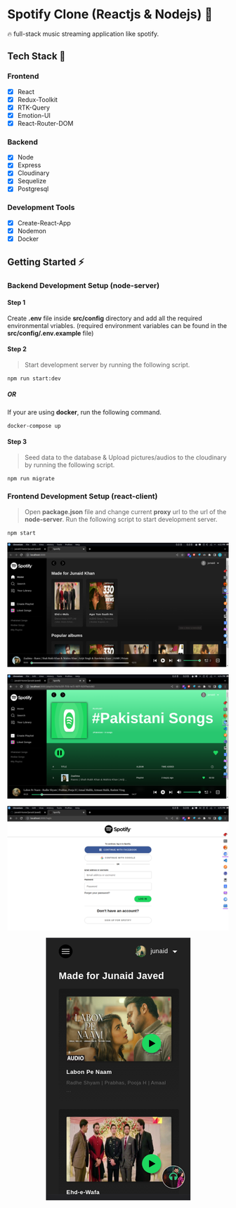 # Spotify Clone (Reactjs & Nodejs) 🎉

🔥 full-stack music streaming application like spotify.

## Tech Stack 🚧

### Frontend

- [x] React
- [x] Redux-Toolkit
- [x] RTK-Query
- [x] Emotion-UI
- [x] React-Router-DOM

### Backend

- [x] Node
- [x] Express
- [x] Cloudinary
- [x] Sequelize
- [x] Postgresql

### Development Tools

- [x] Create-React-App
- [x] Nodemon
- [x] Docker

## Getting Started ⚡️

### Backend Development Setup (node-server)

#### Step 1

Create **.env** file inside **src/config** directory and add all the required environmental vriables. (required environment variables can be found in the **src/config/.env.example** file)

#### Step 2

> Start development server by running the following script.

```bash
npm run start:dev
```

##### OR

If your are using **docker**, run the following command.

```bash
docker-compose up
```

#### Step 3

> Seed data to the database & Upload pictures/audios to the cloudinary by running the following script.

```bash
npm run migrate
```

### Frontend Development Setup (react-client)

> Open **package.json** file and change current **proxy** url to the url of the **node-server**. Run the following script to start development server.

```bash
npm start
```

<p align="center">
  <img src="https://github.com/junaid-home/spotify-clone/blob/main/screenshots/home.png" />
</p>
<p align="center">
  <img src="https://github.com/junaid-home/spotify-clone/blob/main/screenshots/playlist.png" />
</p>
<p align="center">
  <img src="https://github.com/junaid-home/spotify-clone/blob/main/screenshots/login.png" />
</p>
<p align="center">
  <img src="https://github.com/junaid-home/spotify-clone/blob/main/screenshots/mobile.png" />
</p>
